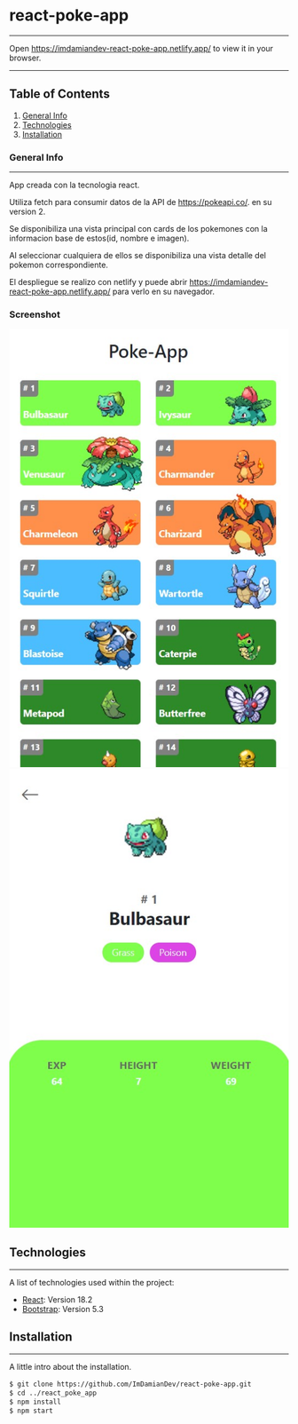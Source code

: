 # react-poke-app
***
Open https://imdamiandev-react-poke-app.netlify.app/ to view it in your browser.
***
## Table of Contents
1. [General Info](#general-info)
2. [Technologies](#technologies)
3. [Installation](#installation)
### General Info
***
App creada con la tecnologia react.

Utiliza fetch para consumir datos de la API de https://pokeapi.co/. en su version 2.

Se disponibiliza una vista principal con cards de los pokemones con la informacion base de estos(id, nombre e imagen).

Al seleccionar cualquiera de ellos se disponibiliza una vista detalle del pokemon correspondiente.

El despliegue se realizo con netlify y puede abrir https://imdamiandev-react-poke-app.netlify.app/ para verlo en su navegador.
### Screenshot
![Home Screen](./public/img/Screenshot_Home.jpg)
![Detail Screen](./public/img/Screenshot_Pokemon_Detail.jpg)
## Technologies
***
A list of technologies used within the project:
* [React](https://es.reactjs.org/): Version 18.2
* [Bootstrap](https://getbootstrap.com/): Version 5.3
## Installation
***
A little intro about the installation. 
```
$ git clone https://github.com/ImDamianDev/react-poke-app.git
$ cd ../react_poke_app
$ npm install
$ npm start
```
